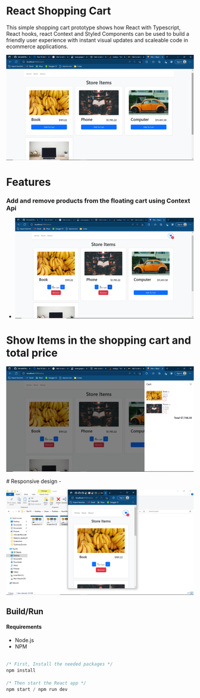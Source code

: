 # React Shopping Cart
This simple shopping cart prototype shows how React with Typescript, React hooks, react Context and Styled Components can be used to build a friendly user experience with instant visual updates and scaleable code in ecommerce applications.

<p align="center">

  <img src="assets/Screenshot (1).png">
</p>


# Features

### Add and remove products from the floating cart using Context Api
- <p align="center">

  <img src="assets/Screenshot (3).png">
</p>

# Show Items in the shopping cart and total price

<p align="center">

  <img src="assets/Screenshot (4).png">
</p>
# Responsive design
- <p align="center">

  <img src="assets/Screenshot (6).png">
</p>



## Build/Run

#### Requirements

- Node.js
- NPM

```javascript

/* First, Install the needed packages */
npm install

/* Then start the React app */
npm start / npm run dev


```

<br/>
<br/>

